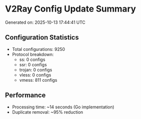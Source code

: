 # V2Ray Config Update Summary
Generated on: 2025-10-13 17:44:41 UTC

## Configuration Statistics
- Total configurations: 9250
- Protocol breakdown:
  - ss: 0 configs
  - ssr: 0 configs
  - trojan: 0 configs
  - vless: 0 configs
  - vmess: 811 configs

## Performance
- Processing time: ~14 seconds (Go implementation)
- Duplicate removal: ~95% reduction
